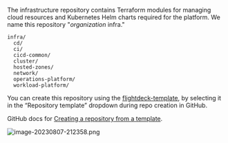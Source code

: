 The infrastructure repository contains Terraform modules for managing
cloud resources and Kubernetes Helm charts required for the platform. We
name this repository "*organization* infra."

<div class="code panel pdl" style="border-width: 1px;">

<div class="codeContent panelContent pdl">

``` syntaxhighlighter-pre
infra/ 
  cd/ 
  ci/ 
  cicd-common/ 
  cluster/ 
  hosted-zones/ 
  network/ 
  operations-platform/ 
  workload-platform/
```

</div>

</div>

<div class="confluence-information-macro confluence-information-macro-information">

<span class="aui-icon aui-icon-small aui-iconfont-info confluence-information-macro-icon"></span>

<div class="confluence-information-macro-body">

You can create this repository using the
[flightdeck-template](../../reference/templates/flightdeck-template.md),
by selecting it in the “Repository template” dropdown during repo
creation in GitHub.

</div>

</div>

GitHub docs for [Creating a repository from a
template](https://docs.github.com/en/repositories/creating-and-managing-repositories/creating-a-repository-from-a-template).

![image-20230807-212358.png](attachments/13599104/238551048.png?width=250)
